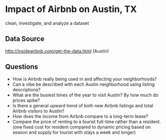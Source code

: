 # Impact of Airbnb on Austin, TX 
clean, investigate, and analyze a dataset

## Data Source
http://insideairbnb.com/get-the-data.html (Austin)

## Questions
- How is Airbnb really being used in and affecting your neighborhoods?
- Can a vibe be described with each Austin neighborhood using listing descriptions?
- What are the busiest times of the year to visit Austin? By how much do prices spike?
- Is there a general upward trend of both new Airbnb listings and total Airbnb visitors to Austin?
- How does the income from Airbnb compare to a long-term lease?
- Compare the price of renting to a tourist full-time rather than a resident. (one fixed cost for resident compared to dynamic pricing based on season and supply for tourist with stays a week and longer)

